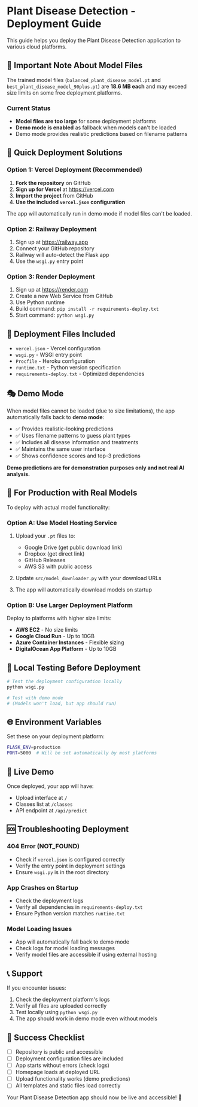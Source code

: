 # Plant Disease Detection - Deployment Guide

This guide helps you deploy the Plant Disease Detection application to various cloud platforms.

## 🚨 Important Note About Model Files

The trained model files (`balanced_plant_disease_model.pt` and `best_plant_disease_model_90plus.pt`) are **18.6 MB each** and may exceed size limits on some free deployment platforms.

### Current Status
- **Model files are too large** for some deployment platforms
- **Demo mode is enabled** as fallback when models can't be loaded
- Demo mode provides realistic predictions based on filename patterns

## 🎯 Quick Deployment Solutions

### Option 1: Vercel Deployment (Recommended)

1. **Fork the repository** on GitHub
2. **Sign up for Vercel** at https://vercel.com
3. **Import the project** from GitHub
4. **Use the included `vercel.json` configuration**

The app will automatically run in demo mode if model files can't be loaded.

### Option 2: Railway Deployment

1. Sign up at https://railway.app
2. Connect your GitHub repository
3. Railway will auto-detect the Flask app
4. Use the `wsgi.py` entry point

### Option 3: Render Deployment

1. Sign up at https://render.com
2. Create a new Web Service from GitHub
3. Use Python runtime
4. Build command: `pip install -r requirements-deploy.txt`
5. Start command: `python wsgi.py`

## 📁 Deployment Files Included

- `vercel.json` - Vercel configuration
- `wsgi.py` - WSGI entry point
- `Procfile` - Heroku configuration
- `runtime.txt` - Python version specification
- `requirements-deploy.txt` - Optimized dependencies

## 🎭 Demo Mode

When model files cannot be loaded (due to size limitations), the app automatically falls back to **demo mode**:

- ✅ Provides realistic-looking predictions
- ✅ Uses filename patterns to guess plant types
- ✅ Includes all disease information and treatments
- ✅ Maintains the same user interface
- ✅ Shows confidence scores and top-3 predictions

**Demo predictions are for demonstration purposes only and not real AI analysis.**

## 🔧 For Production with Real Models

To deploy with actual model functionality:

### Option A: Use Model Hosting Service

1. Upload your `.pt` files to:
   - Google Drive (get public download link)
   - Dropbox (get direct link)
   - GitHub Releases
   - AWS S3 with public access

2. Update `src/model_downloader.py` with your download URLs

3. The app will automatically download models on startup

### Option B: Use Larger Deployment Platform

Deploy to platforms with higher size limits:
- **AWS EC2** - No size limits
- **Google Cloud Run** - Up to 10GB
- **Azure Container Instances** - Flexible sizing
- **DigitalOcean App Platform** - Up to 10GB

## 🚀 Local Testing Before Deployment

```bash
# Test the deployment configuration locally
python wsgi.py

# Test with demo mode
# (Models won't load, but app should run)
```

## 🌐 Environment Variables

Set these on your deployment platform:

```bash
FLASK_ENV=production
PORT=5000  # Will be set automatically by most platforms
```

## 📱 Live Demo

Once deployed, your app will have:
- Upload interface at `/`
- Classes list at `/classes`
- API endpoint at `/api/predict`

## 🆘 Troubleshooting Deployment

### 404 Error (NOT_FOUND)
- Check if `vercel.json` is configured correctly
- Verify the entry point in deployment settings
- Ensure `wsgi.py` is in the root directory

### App Crashes on Startup
- Check the deployment logs
- Verify all dependencies in `requirements-deploy.txt`
- Ensure Python version matches `runtime.txt`

### Model Loading Issues
- App will automatically fall back to demo mode
- Check logs for model loading messages
- Verify model files are accessible if using external hosting

## 📞 Support

If you encounter issues:
1. Check the deployment platform's logs
2. Verify all files are uploaded correctly
3. Test locally using `python wsgi.py`
4. The app should work in demo mode even without models

## 🎉 Success Checklist

- [ ] Repository is public and accessible
- [ ] Deployment configuration files are included
- [ ] App starts without errors (check logs)
- [ ] Homepage loads at deployed URL
- [ ] Upload functionality works (demo predictions)
- [ ] All templates and static files load correctly

Your Plant Disease Detection app should now be live and accessible! 🌱
